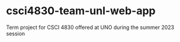 # csci4830-team-unl-web-app
Term project for CSCI 4830 offered at UNO during the summer 2023 session
